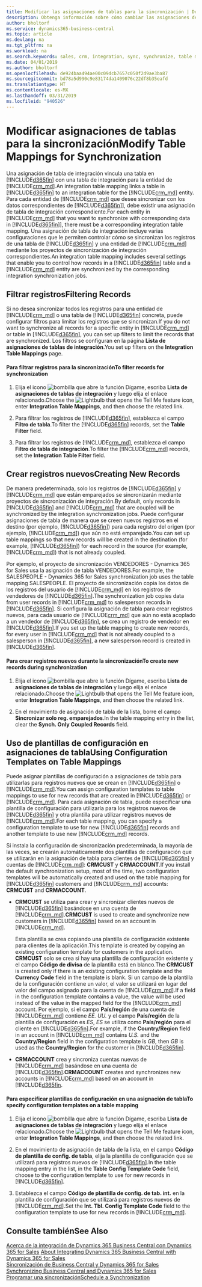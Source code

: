 ```yaml
---
title: Modificar las asignaciones de tablas para la sincronización | Documentos de Microsoft
description: Obtenga información sobre cómo cambiar las asignaciones de tablas que se utilizan al sincronizar datos entre Business Central y Dynamics 365 for Sales.
author: bholtorf
ms.service: dynamics365-business-central
ms.topic: article
ms.devlang: na
ms.tgt_pltfrm: na
ms.workload: na
ms.search.keywords: sales, crm, integration, sync, synchronize, table mapping
ms.date: 04/01/2019
ms.author: bholtorf
ms.openlocfilehash: de924baa494ae00c09dcb7657c050f2d9ae3ba87
ms.sourcegitcommit: bd78a5d990c9e83174da1409076c22df8b35eafd
ms.translationtype: HT
ms.contentlocale: es-MX
ms.lasthandoff: 03/31/2019
ms.locfileid: "940526"
---
```

# <a name="modify-table-mappings-for-synchronization"></a><span data-ttu-id="b9679-103">Modificar asignaciones de tablas para la sincronización</span><span class="sxs-lookup"><span data-stu-id="b9679-103">Modify Table Mappings for Synchronization</span></span>
<span data-ttu-id="b9679-104">Una asignación de tabla de integración vincula una tabla en [!INCLUDE[d365fin](includes/d365fin_md.md)] con una tabla de integración para la entidad de [!INCLUDE[crm_md](includes/crm_md.md)].</span><span class="sxs-lookup"><span data-stu-id="b9679-104">An integration table mapping links a table in [!INCLUDE[d365fin](includes/d365fin_md.md)] to an integration table for the [!INCLUDE[crm_md](includes/crm_md.md)] entity.</span></span> <span data-ttu-id="b9679-105">Para cada entidad de [!INCLUDE[crm_md](includes/crm_md.md)] que desee sincronizar con los datos correspondientes de [!INCLUDE[d365fin](includes/d365fin_md.md)]], debe existir una asignación de tabla de integración correspondiente.</span><span class="sxs-lookup"><span data-stu-id="b9679-105">For each entity in [!INCLUDE[crm_md](includes/crm_md.md)] that you want to synchronize with corresponding data in [!INCLUDE[d365fin](includes/d365fin_md.md)]], there must be a corresponding integration table mapping.</span></span> <span data-ttu-id="b9679-106">Una asignación de tabla de integración incluye varias configuraciones que le permiten controlar cómo se sincronizan los registros de una tabla de [!INCLUDE[d365fin](includes/d365fin_md.md)] y una entidad de [!INCLUDE[crm_md](includes/crm_md.md)] mediante los proyectos de sincronización de integración correspondientes.</span><span class="sxs-lookup"><span data-stu-id="b9679-106">An integration table mapping includes several settings that enable you to control how records in a [!INCLUDE[d365fin](includes/d365fin_md.md)] table and a [!INCLUDE[crm_md](includes/crm_md.md)] entity are synchronized by the corresponding integration synchronization jobs.</span></span>  

## <a name="filtering-records"></a><span data-ttu-id="b9679-107">Filtrar registros</span><span class="sxs-lookup"><span data-stu-id="b9679-107">Filtering Records</span></span>  
 <span data-ttu-id="b9679-108">Si no desea sincronizar todos los registros para una entidad de [!INCLUDE[crm_md](includes/crm_md.md)] o una tabla de [!INCLUDE[d365fin](includes/d365fin_md.md)] concreta, puede configurar filtros para limitar los registros que se sincronizan.</span><span class="sxs-lookup"><span data-stu-id="b9679-108">If you do not want to synchronize all records for a specific entity in [!INCLUDE[crm_md](includes/crm_md.md)] or table in [!INCLUDE[d365fin](includes/d365fin_md.md)], you can set up filters to limit the records that are synchronized.</span></span> <span data-ttu-id="b9679-109">Los filtros se configuran en la página **Lista de asignaciones de tablas de integración**.</span><span class="sxs-lookup"><span data-stu-id="b9679-109">You set up filters on the **Integration Table Mappings** page.</span></span>  

#### <a name="to-filter-records-for-synchronization"></a><span data-ttu-id="b9679-110">Para filtrar registros para la sincronización</span><span class="sxs-lookup"><span data-stu-id="b9679-110">To filter records for synchronization</span></span>  
1. <span data-ttu-id="b9679-111">Elija el icono ![bombilla que abre la función Dígame](media/ui-search/search_small.png "Dígame que desea hacer"), escriba **Lista de asignaciones de tablas de integración** y luego elija el enlace relacionado.</span><span class="sxs-lookup"><span data-stu-id="b9679-111">Choose the ![Lightbulb that opens the Tell Me feature](media/ui-search/search_small.png "Tell me what you want to do") icon, enter **Integration Table Mappings**, and then choose the related link.</span></span>

2.  <span data-ttu-id="b9679-112">Para filtrar los registros de [!INCLUDE[d365fin](includes/d365fin_md.md)], establezca el campo **Filtro de tabla**.</span><span class="sxs-lookup"><span data-stu-id="b9679-112">To filter the [!INCLUDE[d365fin](includes/d365fin_md.md)] records, set the **Table Filter** field.</span></span>  

3.  <span data-ttu-id="b9679-113">Para filtrar los registros de [!INCLUDE[crm_md](includes/crm_md.md)], establezca el campo **Filtro de tabla de integración**.</span><span class="sxs-lookup"><span data-stu-id="b9679-113">To filter the [!INCLUDE[crm_md](includes/crm_md.md)] records, set the **Integration Table Filter** field.</span></span>  

## <a name="creating-new-records"></a><span data-ttu-id="b9679-114">Crear registros nuevos</span><span class="sxs-lookup"><span data-stu-id="b9679-114">Creating New Records</span></span>  
 <span data-ttu-id="b9679-115">De manera predeterminada, solo los registros de [!INCLUDE[d365fin](includes/d365fin_md.md)] y [!INCLUDE[crm_md](includes/crm_md.md)] que están emparejados se sincronizarán mediante proyectos de sincronización de integración.</span><span class="sxs-lookup"><span data-stu-id="b9679-115">By default, only records in [!INCLUDE[d365fin](includes/d365fin_md.md)] and [!INCLUDE[crm_md](includes/crm_md.md)] that are coupled will be synchronized by the integration synchronization jobs.</span></span> <span data-ttu-id="b9679-116">Puede configurar asignaciones de tabla de manera que se creen nuevos registros en el destino (por ejemplo, [!INCLUDE[d365fin](includes/d365fin_md.md)]) para cada registro del origen (por ejemplo, [!INCLUDE[crm_md](includes/crm_md.md)]) que aún no está emparejado.</span><span class="sxs-lookup"><span data-stu-id="b9679-116">You can set up table mappings so that new records will be created in the destination (for example, [!INCLUDE[d365fin](includes/d365fin_md.md)]) for each record in the source (for example, [!INCLUDE[crm_md](includes/crm_md.md)]) that is not already coupled.</span></span>  

 <span data-ttu-id="b9679-117">Por ejemplo, el proyecto de sincronización VENDEDORES - Dynamics 365 for Sales usa la asignación de tabla VENDEDORES.</span><span class="sxs-lookup"><span data-stu-id="b9679-117">For example, the SALESPEOPLE - Dynamics 365 for Sales synchronization job uses the table mapping SALESPEOPLE.</span></span> <span data-ttu-id="b9679-118">El proyecto de sincronización copia los datos de los registros del usuario de [!INCLUDE[crm_md](includes/crm_md.md)] en los registros de vendedores de [!INCLUDE[d365fin](includes/d365fin_md.md)].</span><span class="sxs-lookup"><span data-stu-id="b9679-118">The synchronization job copies data from user records in [!INCLUDE[crm_md](includes/crm_md.md)] to salesperson records in [!INCLUDE[d365fin](includes/d365fin_md.md)].</span></span> <span data-ttu-id="b9679-119">Si configura la asignación de tabla para crear registros nuevos, para cada usuario de [!INCLUDE[crm_md](includes/crm_md.md)] que aún no está acoplado a un vendedor de [!INCLUDE[d365fin](includes/d365fin_md.md)], se crea un registro de vendedor en [!INCLUDE[d365fin](includes/d365fin_md.md)].</span><span class="sxs-lookup"><span data-stu-id="b9679-119">If you set up the table mapping to create new records, for every user in [!INCLUDE[crm_md](includes/crm_md.md)] that is not already coupled to a salesperson in [!INCLUDE[d365fin](includes/d365fin_md.md)], a new salesperson record is created in [!INCLUDE[d365fin](includes/d365fin_md.md)].</span></span>  

#### <a name="to-create-new-records-during-synchronization"></a><span data-ttu-id="b9679-120">Para crear registros nuevos durante la sincronización</span><span class="sxs-lookup"><span data-stu-id="b9679-120">To create new records during synchronization</span></span>  
1. <span data-ttu-id="b9679-121">Elija el icono ![bombilla que abre la función Dígame](media/ui-search/search_small.png "Dígame que desea hacer"), escriba **Lista de asignaciones de tablas de integración** y luego elija el enlace relacionado.</span><span class="sxs-lookup"><span data-stu-id="b9679-121">Choose the ![Lightbulb that opens the Tell Me feature](media/ui-search/search_small.png "Tell me what you want to do") icon, enter **Integration Table Mappings**, and then choose the related link.</span></span>

2.  <span data-ttu-id="b9679-122">En el movimiento de asignación de tabla de la lista, borre el campo **Sincronizar solo reg. emparejados**.</span><span class="sxs-lookup"><span data-stu-id="b9679-122">In the table mapping entry in the list, clear the **Synch. Only Coupled Records** field.</span></span>  

## <a name="using-configuration-templates-on-table-mappings"></a><span data-ttu-id="b9679-123">Uso de plantillas de configuración en asignaciones de tabla</span><span class="sxs-lookup"><span data-stu-id="b9679-123">Using Configuration Templates on Table Mappings</span></span>
<span data-ttu-id="b9679-124">Puede asignar plantillas de configuración a asignaciones de tabla para utilizarlas para registros nuevos que se crean en [!INCLUDE[d365fin](includes/d365fin_md.md)] o [!INCLUDE[crm_md](includes/crm_md.md)].</span><span class="sxs-lookup"><span data-stu-id="b9679-124">You can assign configuration templates to table mappings to use for new records that are created in [!INCLUDE[d365fin](includes/d365fin_md.md)] or [!INCLUDE[crm_md](includes/crm_md.md)].</span></span> <span data-ttu-id="b9679-125">Para cada asignación de tabla, puede especificar una plantilla de configuración para utilizarla para los registros nuevos de [!INCLUDE[d365fin](includes/d365fin_md.md)] y otra plantilla para utilizar registros nuevos de [!INCLUDE[crm_md](includes/crm_md.md)].</span><span class="sxs-lookup"><span data-stu-id="b9679-125">For each table mapping, you can specify a configuration template to use for new [!INCLUDE[d365fin](includes/d365fin_md.md)] records and another template to use new [!INCLUDE[crm_md](includes/crm_md.md)] records.</span></span>  

<span data-ttu-id="b9679-126">Si instala la configuración de sincronización predeterminada, la mayoría de las veces, se crearán automáticamente dos plantillas de configuración que se utilizarán en la asignación de tabla para clientes de [!INCLUDE[d365fin](includes/d365fin_md.md)] y cuentas de [!INCLUDE[crm_md](includes/crm_md.md)]: **CRMCUST** y **CRMACCOUNT**.</span><span class="sxs-lookup"><span data-stu-id="b9679-126">If you install the default synchronization setup, most of the time, two configuration templates will be automatically created and used on the table mapping for [!INCLUDE[d365fin](includes/d365fin_md.md)] customers and [!INCLUDE[crm_md](includes/crm_md.md)] accounts: **CRMCUST** and **CRMACCOUNT**.</span></span>  

-   <span data-ttu-id="b9679-127">**CRMCUST** se utiliza para crear y sincronizar clientes nuevos de [!INCLUDE[d365fin](includes/d365fin_md.md)] basándose en una cuenta de [!INCLUDE[crm_md](includes/crm_md.md)].</span><span class="sxs-lookup"><span data-stu-id="b9679-127">**CRMCUST** is used to create and synchronize new customers in [!INCLUDE[d365fin](includes/d365fin_md.md)] based on an account in [!INCLUDE[crm_md](includes/crm_md.md)].</span></span>  

     <span data-ttu-id="b9679-128">Esta plantilla se crea copiando una plantilla de configuración existente para clientes de la aplicación.</span><span class="sxs-lookup"><span data-stu-id="b9679-128">This template is created by copying an existing configuration template for customers in the application.</span></span> <span data-ttu-id="b9679-129">**CRMCUST** solo se crea si hay una plantilla de configuración existente y el campo **Código de divisa** de la plantilla está en blanco.</span><span class="sxs-lookup"><span data-stu-id="b9679-129">The **CRMCUST** is created only if there is an existing configuration template and the **Currency Code** field in the template is blank.</span></span> <span data-ttu-id="b9679-130">Si un campo de la plantilla de la configuración contiene un valor, el valor se utilizará en lugar del valor del campo asignado para la cuenta de [!INCLUDE[crm_md](includes/crm_md.md)].</span><span class="sxs-lookup"><span data-stu-id="b9679-130">If a field in the configuration template contains a value, the value will be used instead of the value in the mapped field for the [!INCLUDE[crm_md](includes/crm_md.md)] account.</span></span> <span data-ttu-id="b9679-131">Por ejemplo, si el campo **País/región** de una cuenta de [!INCLUDE[crm_md](includes/crm_md.md)] contiene *EE. UU.* y el campo **País/región** de la plantilla de configuración es *ES*, *ES* se utiliza como **País/región** para el cliente en [!INCLUDE[d365fin](includes/d365fin_md.md)].</span><span class="sxs-lookup"><span data-stu-id="b9679-131">For example, if the **Country/Region** field in an account in [!INCLUDE[crm_md](includes/crm_md.md)] contains *U.S.* and the **Country/Region** field in the configuration template is *GB*, then *GB* is used as the **Country/Region** for the customer in [!INCLUDE[d365fin](includes/d365fin_md.md)].</span></span>  

-   <span data-ttu-id="b9679-132">**CRMACCOUNT** crea y sincroniza cuentas nuevas de [!INCLUDE[crm_md](includes/crm_md.md)] basándose en una cuenta de [!INCLUDE[d365fin](includes/d365fin_md.md)].</span><span class="sxs-lookup"><span data-stu-id="b9679-132">**CRMACCOUNT** creates and synchronizes new accounts in [!INCLUDE[crm_md](includes/crm_md.md)] based on an account in [!INCLUDE[d365fin](includes/d365fin_md.md).</span></span>  

#### <a name="to-specify-configuration-templates-on-a-table-mapping"></a><span data-ttu-id="b9679-133">Para especificar plantillas de configuración en una asignación de tabla</span><span class="sxs-lookup"><span data-stu-id="b9679-133">To specify configuration templates on a table mapping</span></span>  
1. <span data-ttu-id="b9679-134">Elija el icono ![bombilla que abre la función Dígame](media/ui-search/search_small.png "Dígame que desea hacer"), escriba **Lista de asignaciones de tablas de integración** y luego elija el enlace relacionado.</span><span class="sxs-lookup"><span data-stu-id="b9679-134">Choose the ![Lightbulb that opens the Tell Me feature](media/ui-search/search_small.png "Tell me what you want to do") icon, enter **Integration Table Mappings**, and then choose the related link.</span></span>

2.  <span data-ttu-id="b9679-135">En el movimiento de asignación de tabla de la lista, en el campo **Código de plantilla de config. de tabla**, elija la plantilla de configuración que se utilizará para registros nuevos de [!INCLUDE[d365fin](includes/d365fin_md.md)].</span><span class="sxs-lookup"><span data-stu-id="b9679-135">In the table mapping entry in the list, in the **Table Config Template Code** field, choose to the configuration template to use for new records in [!INCLUDE[d365fin](includes/d365fin_md.md)].</span></span>  

3.  <span data-ttu-id="b9679-136">Establezca el campo **Código de plantilla de config. de tab. int.** en la plantilla de configuración que se utilizará para registros nuevos de [!INCLUDE[crm_md](includes/crm_md.md)].</span><span class="sxs-lookup"><span data-stu-id="b9679-136">Set the **Int. Tbl. Config Template Code** field to the configuration template to use for new records in [!INCLUDE[crm_md](includes/crm_md.md)].</span></span>

## <a name="see-also"></a><span data-ttu-id="b9679-137">Consulte también</span><span class="sxs-lookup"><span data-stu-id="b9679-137">See Also</span></span>  
<span data-ttu-id="b9679-138">[Acerca de la integración de Dynamics 365 Business Central con Dynamics 365 for Sales](admin-prepare-dynamics-365-for-sales-for-integration.md ) </span><span class="sxs-lookup"><span data-stu-id="b9679-138">[About Integrating Dynamics 365 Business Central with Dynamics 365 for Sales](admin-prepare-dynamics-365-for-sales-for-integration.md ) </span></span>  
<span data-ttu-id="b9679-139">[Sincronización de Business Central y Dynamics 365 for Sales](admin-synchronizing-business-central-and-sales.md) </span><span class="sxs-lookup"><span data-stu-id="b9679-139">[Synchronizing Business Central and Dynamics 365 for Sales](admin-synchronizing-business-central-and-sales.md) </span></span>  
[<span data-ttu-id="b9679-140">Programar una sincronización</span><span class="sxs-lookup"><span data-stu-id="b9679-140">Schedule a Synchronization</span></span>](admin-scheduled-synchronization-using-the-synchronization-job-queue-entries.md)  
